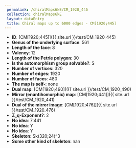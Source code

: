 ```yaml
--- 
 permalink: /chiralMaps6kE/CM_1920_445 
 collection: chiralMaps6kE
 layout: dataEntry
 title: Chiral maps up to 6000 edges - CM[1920;445]
---
```


- **ID**: [CM[1920;445]]({{ site.url }}/test/CM_1920_445)
- **Genus of the underlying surface**: 561
- **Length of the face**: 8
- **Valency**: 12
- **Length of the Petrie polygon**: 30
- **Is the automorphism group solvable?**: S
- **Number of vertices**: 320
- **Number of edges**: 1920
- **Number of faces**: 480
- **The map is self-**: none
- **Dual map**: [CM[1920;490]]({{ site.url }}/test/CM_1920_490)
- **Mirror (enantihomorphic) map**: [CM[1920;441]]({{ site.url }}/test/CM_1920_441)
- **Dual of the mirror image**: [CM[1920;476]]({{ site.url }}/test/CM_1920_476)
- **Z_q-Exponent?**: 2
- **No idea**:  7:441
- **No idea**: Y
- **No idea**: Y
- **Skeleton**: Sk(320;24)^3
- **Some other kind of skeleton**: nan
